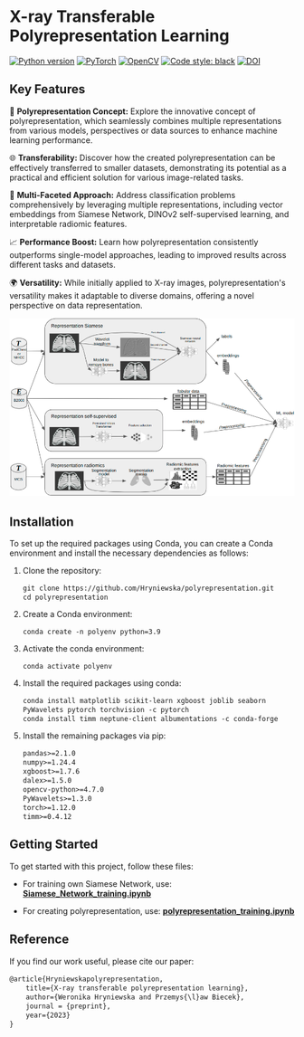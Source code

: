 # X-ray Transferable Polyrepresentation Learning

[![Python version](https://img.shields.io/badge/python-3.9%20%7C%203.10%20%7C%203.11-grey.svg?logo=python&logoColor=blue)](https://www.python.org/)
[![PyTorch](https://img.shields.io/badge/PyTorch-EE4C2C?logo=pytorch&logoColor=white)](https://pytorch.org/)
[![OpenCV](https://img.shields.io/badge/OpenCV-27338e?logo=OpenCV&logoColor=white)](https://opencv.org/)
[![Code style: black](https://img.shields.io/badge/code%20style-black-000000.svg)](https://github.com/psf/black)
[![DOI](https://img.shields.io/badge/DOI-in%20progress-b31b1b.svg)](https://arxiv.org/abs/TODO)


## Key Features

🔗 **Polyrepresentation Concept:** Explore the innovative concept of polyrepresentation, which seamlessly combines multiple representations from various models, perspectives or data sources to enhance machine learning performance.

🌐 **Transferability:** Discover how the created polyrepresentation can be effectively transferred to smaller datasets, demonstrating its potential as a practical and efficient solution for various image-related tasks.

🔬 **Multi-Faceted Approach:** Address classification problems comprehensively by leveraging multiple representations, including vector embeddings from Siamese Network, DINOv2 self-supervised learning, and interpretable radiomic features.

📈 **Performance Boost:** Learn how polyrepresentation consistently outperforms single-model approaches, leading to improved results across different tasks and datasets.

🌍 **Versatility:** While initially applied to X-ray images, polyrepresentation's versatility makes it adaptable to diverse domains, offering a novel perspective on data representation.


![Schema](schema.png)

## Installation

To set up the required packages using Conda, you can create a Conda environment and install the necessary dependencies as follows:

1. Clone the repository:
   ```shell
   git clone https://github.com/Hryniewska/polyrepresentation.git
   cd polyrepresentation
   ```

2. Create a Conda environment:
   ```shell
   conda create -n polyenv python=3.9
   ```

4. Activate the conda environment:
   ```shell
   conda activate polyenv
   ```
5. Install the required packages using conda:
   ```shell
   conda install matplotlib scikit-learn xgboost joblib seaborn PyWavelets pytorch torchvision -c pytorch
   conda install timm neptune-client albumentations -c conda-forge
   ```
7. Install the remaining packages via pip:
   ```shell
   pandas>=2.1.0
   numpy>=1.24.4
   xgboost>=1.7.6
   dalex>=1.5.0
   opencv-python>=4.7.0
   PyWavelets>=1.3.0
   torch>=1.12.0
   timm>=0.4.12
   ```

## Getting Started

To get started with this project, follow these files:

- For training own Siamese Network, use: [**Siamese_Network_training.ipynb**](Siamese_Network_training.ipynb)

- For creating polyrepresentation, use: [**polyrepresentation_training.ipynb**](polyrepresentation_training.ipynb)



## Reference

If you find our work useful, please cite our paper:

```
@article{Hryniewskapolyrepresentation,
	title={X-ray transferable polyrepresentation learning}, 
	author={Weronika Hryniewska and Przemys{\l}aw Biecek},
	journal = {preprint},
	year={2023}
}
